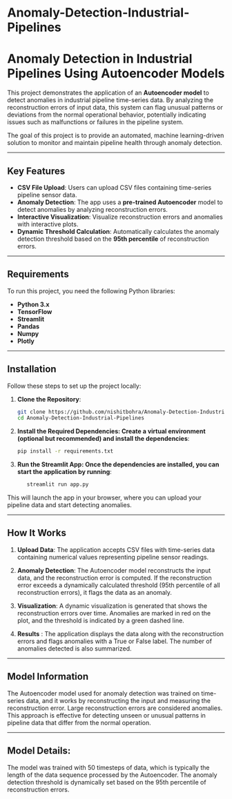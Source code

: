 # Anomaly-Detection-Industrial-Pipelines
# Anomaly Detection in Industrial Pipelines Using Autoencoder Models

This project demonstrates the application of an **Autoencoder model** to detect anomalies in industrial pipeline time-series data. By analyzing the reconstruction errors of input data, this system can flag unusual patterns or deviations from the normal operational behavior, potentially indicating issues such as malfunctions or failures in the pipeline system.

The goal of this project is to provide an automated, machine learning-driven solution to monitor and maintain pipeline health through anomaly detection.

---

## Key Features

- **CSV File Upload**: Users can upload CSV files containing time-series pipeline sensor data.
- **Anomaly Detection**: The app uses a **pre-trained Autoencoder** model to detect anomalies by analyzing reconstruction errors.
- **Interactive Visualization**: Visualize reconstruction errors and anomalies with interactive plots.
- **Dynamic Threshold Calculation**: Automatically calculates the anomaly detection threshold based on the **95th percentile** of reconstruction errors.

---

## Requirements

To run this project, you need the following Python libraries:

- **Python 3.x**
- **TensorFlow**
- **Streamlit**
- **Pandas**
- **Numpy**
- **Plotly**

---

## Installation

Follow these steps to set up the project locally:

1. **Clone the Repository**:
   ```bash
   git clone https://github.com/nishitbohra/Anomaly-Detection-Industrial-Pipelines.git
   cd Anomaly-Detection-Industrial-Pipelines
   
2. **Install the Required Dependencies: Create a virtual environment (optional but recommended) and install the dependencies**:
   ```bash
   pip install -r requirements.txt
   
3. **Run the Streamlit App: Once the dependencies are installed, you can start the application by running**:
    ```bash
       streamlit run app.py
This will launch the app in your browser, where you can upload your pipeline data and start detecting anomalies.

---

## How It Works
1. **Upload Data**: The application accepts CSV files with time-series data containing numerical values representing pipeline sensor readings.

2. **Anomaly Detection**: The Autoencoder model reconstructs the input data, and the reconstruction error is computed. If the reconstruction error exceeds a dynamically calculated threshold (95th percentile of all reconstruction errors), it flags the data as an anomaly.

3. **Visualization**: A dynamic visualization is generated that shows the reconstruction errors over time. Anomalies are marked in red on the plot, and the threshold is indicated by a green dashed line.

4. **Results** : The application displays the data along with the reconstruction errors and flags anomalies with a True or False label. The number of anomalies detected is also summarized.

---

## Model Information

The Autoencoder model used for anomaly detection was trained on time-series data, and it works by reconstructing the input and measuring the reconstruction error. Large reconstruction errors are considered anomalies. This approach is effective for detecting unseen or unusual patterns in pipeline data that differ from the normal operation.

---

## Model Details:

The model was trained with 50 timesteps of data, which is typically the length of the data sequence processed by the Autoencoder.
The anomaly detection threshold is dynamically set based on the 95th percentile of reconstruction errors.


